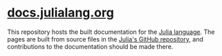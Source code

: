 # [docs.julialang.org][julia-docs]

This repository hosts the built documentation for the [Julia language][julia-web].
The pages are built from source files in the [Julia's GitHub repository][julia-gh],
and contributions to the documentation should be made there.

[julia-docs]:  https://docs.julialang.org
[julia-web]: https://julialang.org/
[julia-gh]: https://github.com/JuliaLang/julia
